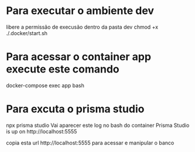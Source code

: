 # Para executar o ambiente dev

libere a permissão  de execusão 
dentro da pasta dev 
chmod +x ./.docker/start.sh

# Para  acessar o container app execute este comando
 docker-compose exec app bash

# Para  excuta o prisma studio
 npx prisma studio
 Vai aparecer este log no bash do container
 Prisma Studio is up on http://localhost:5555   

copia esta url http://localhost:5555 para acessar e manipular o banco
